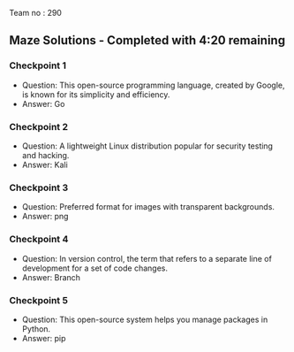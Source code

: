 Team no : 290
## Maze Solutions - Completed with 4:20 remaining
### Checkpoint 1
- Question: This open-source programming language, created by Google, is known for its simplicity and efficiency.
- Answer: Go

### Checkpoint 2
- Question: A lightweight Linux distribution popular for security testing and hacking.
- Answer: Kali

### Checkpoint 3
- Question: Preferred format for images with transparent backgrounds.
- Answer: png

### Checkpoint 4
- Question: In version control, the term that refers to a separate line of development for a set of code changes.
- Answer: Branch

### Checkpoint 5
- Question: This open-source system helps you manage packages in Python.
- Answer: pip
